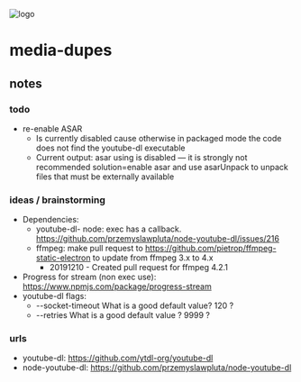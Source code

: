 ![logo](https://raw.githubusercontent.com/yafp/media-dupes/master/.github/images/logo/128x128.png)

# media-dupes
## notes

### todo
* re-enable ASAR
  * Is currently disabled cause otherwise in packaged mode the code does not find the youtube-dl executable
  * Current output: asar using is disabled — it is strongly not recommended  solution=enable asar and use asarUnpack to unpack files that must be externally available

### ideas / brainstorming
* Dependencies:
  * youtube-dl- node: exec has a callback. https://github.com/przemyslawpluta/node-youtube-dl/issues/216
  * ffmpeg: make pull request to https://github.com/pietrop/ffmpeg-static-electron to update from ffmpeg 3.x to 4.x
    * 20191210 - Created pull request for ffmpeg 4.2.1
* Progress for stream (non exec use): https://www.npmjs.com/package/progress-stream
* youtube-dl flags:
  * --socket-timeout    What is a good default value? 120 ?
  * --retries           What is a good default value ? 9999 ?

### urls
* youtube-dl: https://github.com/ytdl-org/youtube-dl
* node-youtube-dl: https://github.com/przemyslawpluta/node-youtube-dl

